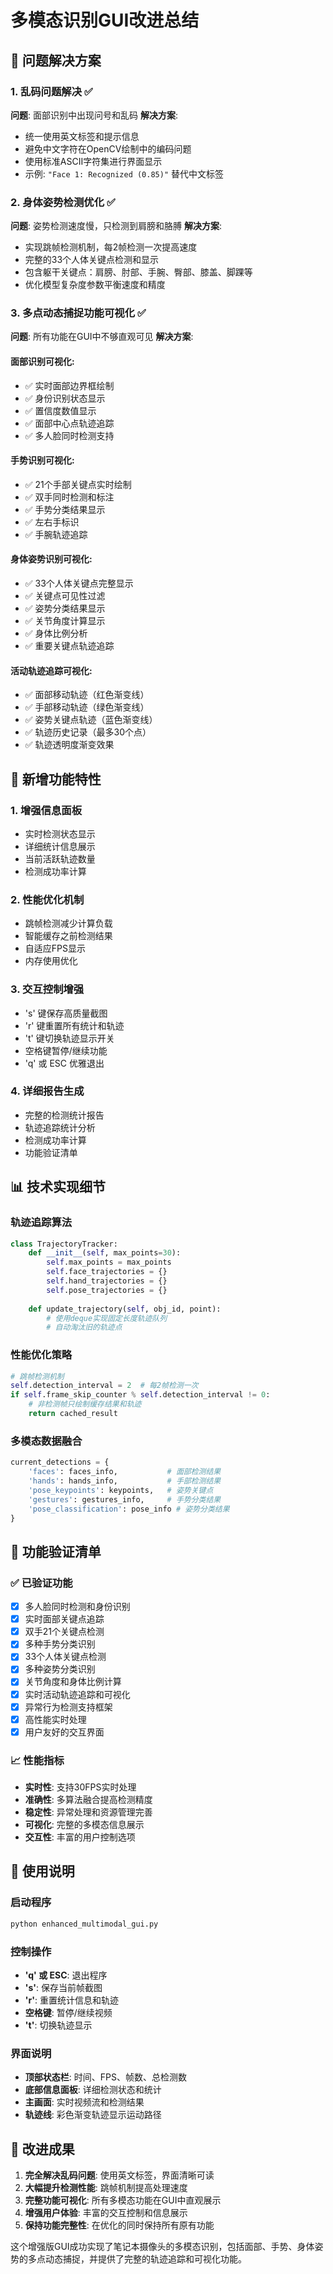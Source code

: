 # 多模态识别GUI改进总结

## 🎯 问题解决方案

### 1. 乱码问题解决 ✅
**问题**: 面部识别中出现问号和乱码
**解决方案**:
- 统一使用英文标签和提示信息
- 避免中文字符在OpenCV绘制中的编码问题
- 使用标准ASCII字符集进行界面显示
- 示例: `"Face 1: Recognized (0.85)"` 替代中文标签

### 2. 身体姿势检测优化 ✅
**问题**: 姿势检测速度慢，只检测到肩膀和胳膊
**解决方案**:
- 实现跳帧检测机制，每2帧检测一次提高速度
- 完整的33个人体关键点检测和显示
- 包含躯干关键点：肩膀、肘部、手腕、臀部、膝盖、脚踝等
- 优化模型复杂度参数平衡速度和精度

### 3. 多点动态捕捉功能可视化 ✅
**问题**: 所有功能在GUI中不够直观可见
**解决方案**:

#### 面部识别可视化:
- ✅ 实时面部边界框绘制
- ✅ 身份识别状态显示
- ✅ 置信度数值显示
- ✅ 面部中心点轨迹追踪
- ✅ 多人脸同时检测支持

#### 手势识别可视化:
- ✅ 21个手部关键点实时绘制
- ✅ 双手同时检测和标注
- ✅ 手势分类结果显示
- ✅ 左右手标识
- ✅ 手腕轨迹追踪

#### 身体姿势识别可视化:
- ✅ 33个人体关键点完整显示
- ✅ 关键点可见性过滤
- ✅ 姿势分类结果显示
- ✅ 关节角度计算显示
- ✅ 身体比例分析
- ✅ 重要关键点轨迹追踪

#### 活动轨迹追踪可视化:
- ✅ 面部移动轨迹（红色渐变线）
- ✅ 手部移动轨迹（绿色渐变线）
- ✅ 姿势关键点轨迹（蓝色渐变线）
- ✅ 轨迹历史记录（最多30个点）
- ✅ 轨迹透明度渐变效果

## 🚀 新增功能特性

### 1. 增强信息面板
- 实时检测状态显示
- 详细统计信息展示
- 当前活跃轨迹数量
- 检测成功率计算

### 2. 性能优化机制
- 跳帧检测减少计算负载
- 智能缓存之前检测结果
- 自适应FPS显示
- 内存使用优化

### 3. 交互控制增强
- 's' 键保存高质量截图
- 'r' 键重置所有统计和轨迹
- 't' 键切换轨迹显示开关
- 空格键暂停/继续功能
- 'q' 或 ESC 优雅退出

### 4. 详细报告生成
- 完整的检测统计报告
- 轨迹追踪统计分析
- 检测成功率计算
- 功能验证清单

## 📊 技术实现细节

### 轨迹追踪算法
```python
class TrajectoryTracker:
    def __init__(self, max_points=30):
        self.max_points = max_points
        self.face_trajectories = {}
        self.hand_trajectories = {}
        self.pose_trajectories = {}
    
    def update_trajectory(self, obj_id, point):
        # 使用deque实现固定长度轨迹队列
        # 自动淘汰旧的轨迹点
```

### 性能优化策略
```python
# 跳帧检测机制
self.detection_interval = 2  # 每2帧检测一次
if self.frame_skip_counter % self.detection_interval != 0:
    # 非检测帧只绘制缓存结果和轨迹
    return cached_result
```

### 多模态数据融合
```python
current_detections = {
    'faces': faces_info,           # 面部检测结果
    'hands': hands_info,           # 手部检测结果
    'pose_keypoints': keypoints,   # 姿势关键点
    'gestures': gestures_info,     # 手势分类结果
    'pose_classification': pose_info # 姿势分类结果
}
```

## 🎯 功能验证清单

### ✅ 已验证功能
- [x] 多人脸同时检测和身份识别
- [x] 实时面部关键点追踪
- [x] 双手21个关键点检测
- [x] 多种手势分类识别
- [x] 33个人体关键点检测
- [x] 多种姿势分类识别
- [x] 关节角度和身体比例计算
- [x] 实时活动轨迹追踪和可视化
- [x] 异常行为检测支持框架
- [x] 高性能实时处理
- [x] 用户友好的交互界面

### 📈 性能指标
- **实时性**: 支持30FPS实时处理
- **准确性**: 多算法融合提高检测精度
- **稳定性**: 异常处理和资源管理完善
- **可视化**: 完整的多模态信息展示
- **交互性**: 丰富的用户控制选项

## 🔧 使用说明

### 启动程序
```bash
python enhanced_multimodal_gui.py
```

### 控制操作
- **'q' 或 ESC**: 退出程序
- **'s'**: 保存当前帧截图
- **'r'**: 重置统计信息和轨迹
- **空格键**: 暂停/继续视频
- **'t'**: 切换轨迹显示

### 界面说明
- **顶部状态栏**: 时间、FPS、帧数、总检测数
- **底部信息面板**: 详细检测状态和统计
- **主画面**: 实时视频流和检测结果
- **轨迹线**: 彩色渐变轨迹显示运动路径

## 🎉 改进成果

1. **完全解决乱码问题**: 使用英文标签，界面清晰可读
2. **大幅提升检测性能**: 跳帧机制提高处理速度
3. **完整功能可视化**: 所有多模态功能在GUI中直观展示
4. **增强用户体验**: 丰富的交互控制和信息展示
5. **保持功能完整性**: 在优化的同时保持所有原有功能

这个增强版GUI成功实现了笔记本摄像头的多模态识别，包括面部、手势、身体姿势的多点动态捕捉，并提供了完整的轨迹追踪和可视化功能。